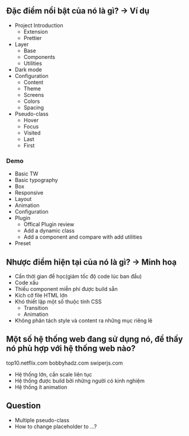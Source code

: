 ## Đặc điểm nổi bật của nó là gì? -> Ví dụ

- Project Introduction
  - Extension
  - Prettier
- Layer
  - Base
  - Components
  - Utilities
- Dark mode
- Configuration
  - Content
  - Theme
  - Screens
  - Colors
  - Spacing
- Pseudo-class
  - Hover
  - Focus
  - Visited
  - Last
  - First

### Demo

- Basic TW
- Basic typography
- Box
- Responsive
- Layout
- Animation
- Configuration
- Plugin
  - Offical Plugin review
  - Add a dynamic class
  - Add a component and compare with add utilities
- Preset

## Nhược điểm hiện tại của nó là gì? -> Minh hoạ

- Cần thời gian để học(giảm tốc độ code lúc ban đầu)
- Code xấu
- Thiếu component miễn phí được build sẵn
- Kích cỡ file HTML lớn
- Khó thiết lập một số thuộc tính CSS
  - Transition
  - Animation
- Không phân tách style và content ra những mục riêng lẽ

## Một số hệ thống web đang sử dụng nó, để thấy nó phù hợp với hệ thống web nào?

top10.netflix.com
bobbyhadz.com
swiperjs.com

- Hệ thống lớn, cần scale liên tục
- Hệ thống được build bởi những người có kinh nghiệm
- Hệ thống ít animation

## Question

- Multiple pseudo-class
- How to change placeholder to ...?
